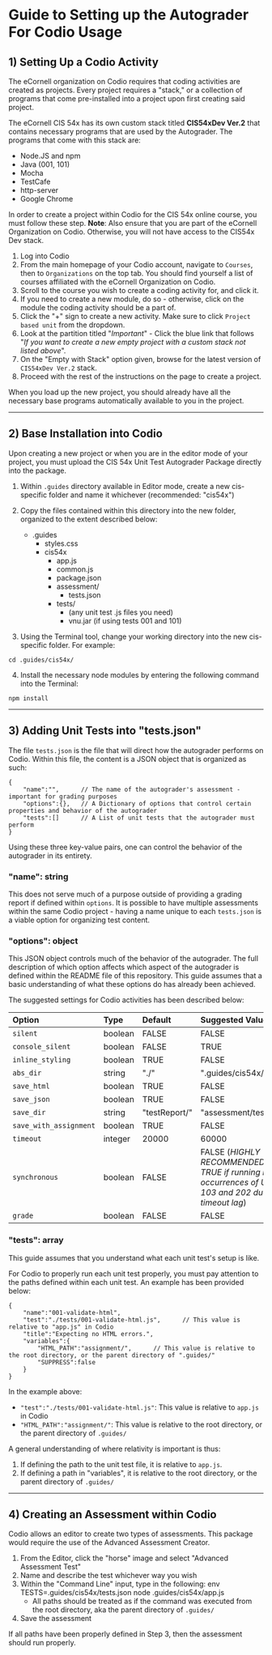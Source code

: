# Guide to Setting up the Autograder For Codio Usage

## **1) Setting Up a Codio Activity**

The eCornell organization on Codio requires that coding activities are created as projects. Every project requires a "stack," or a collection of programs that come pre-installed into a project upon first creating said project.

The eCornell CIS 54x has its own custom stack titled **CIS54xDev Ver.2** that contains necessary programs that are used by the Autograder. The programs that come with this stack are:

* Node.JS and npm
* Java (001, 101)
* Mocha
* TestCafe
* http-server
* Google Chrome

In order to create a project within Codio for the CIS 54x online course, you must follow these step.
**Note**: Also ensure that you are part of the eCornell Organization on Codio. Otherwise, you will not have access to the CIS54x Dev stack.

1. Log into Codio
2. From the main homepage of your Codio account, navigate to ``Courses``, then to ``Organizations`` on the top tab. You should find yourself a list of courses affiliated with the eCornell Organization on Codio.
3. Scroll to the course you wish to create a coding activity for, and click it.
4. If you need to create a new module, do so - otherwise, click on the module the coding activity should be a part of.
5. Click the "+" sign to create a new activity. Make sure to click ``Project based unit`` from the dropdown.
6. Look at the partition titled "*Important*" - Click the blue link that follows "*If you want to create a new empty project with a custom stack not listed above*".
7. On the "Empty with Stack" option given, browse for the latest version of ``CIS54xDev Ver.2`` stack.
8. Proceed with the rest of the instructions on the page to create a project.

When you load up the new project, you should already have all the necessary base programs automatically available to you in the project.

---

## **2) Base Installation into Codio**

Upon creating a new project or when you are in the editor mode of your project, you must upload the CIS 54x Unit Test Autograder Package directly into the package.

1. Within ``.guides`` directory available in Editor mode, create a new cis-specific folder and name it whichever (recommended: "cis54x")

2. Copy the files contained within this directory into the new folder, organized to the extent described below:
	- .guides
		- styles.css
		- cis54x
			- app.js
			- common.js
			- package.json
			- assessment/
				- tests.json
			- tests/
				- (any unit test .js files you need)
				- vnu.jar (if using tests 001 and 101)


3. Using the Terminal tool, change your working directory into the new cis-specific folder. For example:
````
cd .guides/cis54x/
````

4. Install the necessary node modules by entering the following command into the Terminal:
````
npm install
````

---

## **3) Adding Unit Tests into "tests.json"**

The file ``tests.json`` is the file that will direct how the autograder performs on Codio. Within this file, the content is a JSON object that is organized as such:

````
{
	"name":"",		// The name of the autograder's assessment - important for grading purposes
	"options":{},	// A Dictionary of options that control certain properties and behavior of the autograder
	"tests":[]		// A List of unit tests that the autograder must perform
}
````

Using these three key-value pairs, one can control the behavior of the autograder in its entirety.

### "name": string

This does not serve much of a purpose outside of providing a grading report if defined within ``options``. It is possible to have multiple assessments within the same Codio project - having a name unique to each ``tests.json`` is a viable option for organizing test content.

### "options": object

This JSON object controls much of the behavior of the autograder. The full description of which option affects which aspect of the autograder is defined within the README file of this repository. This guide assumes that a basic understanding of what these options do has already been achieved.

The suggested settings for Codio activities has been described below:

| Option 					| Type 		| Default 		| Suggested Value |
|:-------					|:-----		|:--------		|:----------------|
|``silent``					| boolean 	| FALSE 		| FALSE |
|``console_silent``			| boolean 	| FALSE 		| TRUE |
|``inline_styling``			| boolean 	| TRUE 			| FALSE |
|``abs_dir`` 				| string 	| "./" 			| ".guides/cis54x/" |
|``save_html``				| boolean 	| TRUE 			| FALSE |
|``save_json``				| boolean 	| TRUE 			| FALSE |
|``save_dir``				| string 	| "testReport/" | "assessment/testReport/" |
|``save_with_assignment``	| boolean 	| TRUE 			| FALSE |
|``timeout``				| integer 	| 20000 		| 60000 |
|``synchronous``			| boolean 	| FALSE 		| FALSE (*HIGHLY RECOMMENDED to set to TRUE if running multiple occurrences of Unit Tests 103 and 202 due to timeout lag*) |
|``grade``					| boolean 	| FALSE 		| FALSE |

### "tests": array

This guide assumes that you understand what each unit test's setup is like.

For Codio to properly run each unit test properly, you must pay attention to the paths defined within each unit test. An example has been provided below:

````
{
	"name":"001-validate-html",
	"test":"./tests/001-validate-html.js",		// This value is relative to "app.js" in Codio
	"title":"Expecting no HTML errors.",
	"variables":{
		"HTML_PATH":"assignment/",		// This value is relative to the root directory, or the parent directory of ".guides/"
		"SUPPRESS":false
	}
}
````

In the example above:
* ``"test":"./tests/001-validate-html.js"``: This value is relative to ``app.js`` in Codio
* ``"HTML_PATH":"assignment/"``: This value is relative to the root directory, or the parent directory of ``.guides/``

A general understanding of where relativity is important is thus:
1. If defining the path to the unit test file, it is relative to ``app.js``.
2. If defining a path in "variables", it is relative to the root directory, or the parent directory of ``.guides/``

---

## **4) Creating an Assessment within Codio**

Codio allows an editor to create two types of assessments. This package would require the use of the Advanced Assessment Creator.

1. From the Editor, click the "horse" image and select "Advanced Assessment Test"
2. Name and describe the test whichever way you wish
3. Within the "Command Line" input, type in the following:
		env TESTS=.guides/cis54x/tests.json node .guides/cis54x/app.js
	- All paths should be treated as if the command was executed from the root directory, aka the parent directory of ``.guides/``
4. Save the assessment

If all paths have been properly defined in Step 3, then the assessment should run properly.
